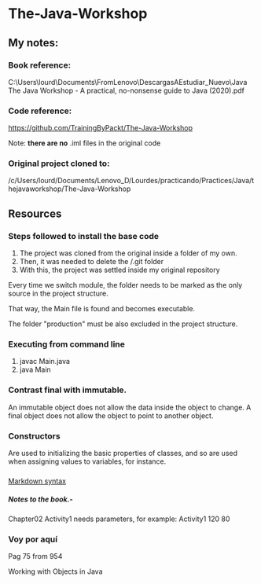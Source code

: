 # The-Java-Workshop

## My notes:

### Book reference:
C:\Users\lourd\Documents\FromLenovo\DescargasAEstudiar_Nuevo\Java\
The Java Workshop - A practical, no-nonsense guide to Java (2020).pdf

### Code reference:
https://github.com/TrainingByPackt/The-Java-Workshop


Note: **there are no** .iml files in the original code

### Original project cloned to:
/c/Users/lourd/Documents/Lenovo_D/Lourdes/practicando/Practices/Java/thejavaworkshop/The-Java-Workshop

## Resources

### Steps followed to install the base code
1) The project was cloned from the original inside a folder of my own.
2) Then, it was needed to delete the /.git folder
3) With this, the project was settled inside my original repository

Every time we switch module, the folder needs to be marked as the only source in the project structure.

That way, the Main file is found and becomes executable.

The folder "production" must be also excluded in the project structure.


### Executing from command line
1) javac Main.java
2) java Main

### Contrast final with immutable. 
An immutable object does not allow the data inside the
object to change. A final object does not allow the object to point to another object.

### Constructors
Are used to initializing the basic properties of classes, and so are used when assigning values to
variables, for instance.

### 
[Markdown syntax](https://www.markdownguide.org/basic-syntax/)


##### Notes to the book.-
Chapter02 Activity1 needs parameters, for example:
Activity1 120 80


### Voy por aquí
Pag 75 from 954

Working with Objects in Java




